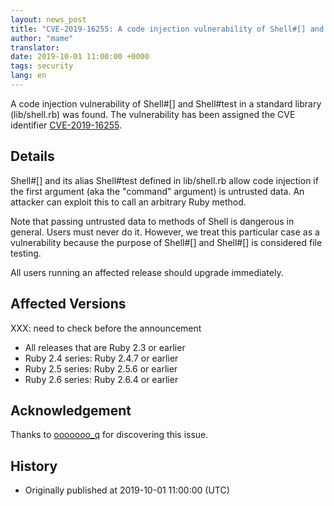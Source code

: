 ```yaml
---
layout: news_post
title: "CVE-2019-16255: A code injection vulnerability of Shell#[] and Shell#test"
author: "mame"
translator:
date: 2019-10-01 11:00:00 +0000
tags: security
lang: en
---
```


A code injection vulnerability of Shell#[] and Shell#test in a standard library (lib/shell.rb) was found.  The vulnerability has been assigned the CVE identifier [CVE-2019-16255](https://cve.mitre.org/cgi-bin/cvename.cgi?name=CVE-2019-16255).

## Details

Shell#[] and its alias Shell#test defined in lib/shell.rb allow code injection if the first argument (aka the "command" argument) is untrusted data.  An attacker can exploit this to call an arbitrary Ruby method.

Note that passing untrusted data to methods of Shell is dangerous in general.  Users must never do it.  However, we treat this particular case as a vulnerability because the purpose of Shell#[] and Shell#[] is considered file testing.

All users running an affected release should upgrade immediately.

## Affected Versions

XXX: need to check before the announcement

* All releases that are Ruby 2.3 or earlier
* Ruby 2.4 series: Ruby 2.4.7 or earlier
* Ruby 2.5 series: Ruby 2.5.6 or earlier
* Ruby 2.6 series: Ruby 2.6.4 or earlier

## Acknowledgement

Thanks to [ooooooo_q](https://hackerone.com/ooooooo_q) for discovering this issue.

## History

* Originally published at 2019-10-01 11:00:00 (UTC)
